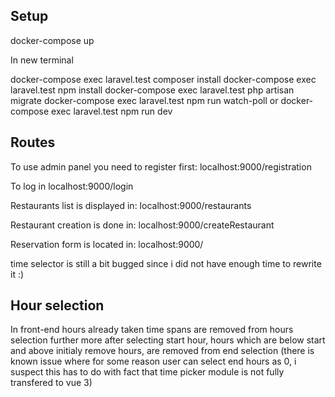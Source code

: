 

## Setup

docker-compose up

In new terminal

docker-compose exec laravel.test composer install
docker-compose exec laravel.test npm install
docker-compose exec laravel.test php artisan migrate
docker-compose exec laravel.test npm run watch-poll  or docker-compose exec laravel.test npm run dev



## Routes

To use admin panel you need to register first:
localhost:9000/registration

To log in
localhost:9000/login

Restaurants list is displayed in:
localhost:9000/restaurants

Restaurant creation is done in:
localhost:9000/createRestaurant

Reservation form is located in:
localhost:9000/

time selector is still a bit bugged since i did not have enough time to rewrite it :)

## Hour selection

In front-end hours already taken time spans are removed from hours selection further more after selecting start hour, hours which are below start and above initialy remove hours, are removed from end selection (there is known issue where for some reason user can select end hours as 0, i suspect this has to do with fact that time picker module is not fully transfered to vue 3)
